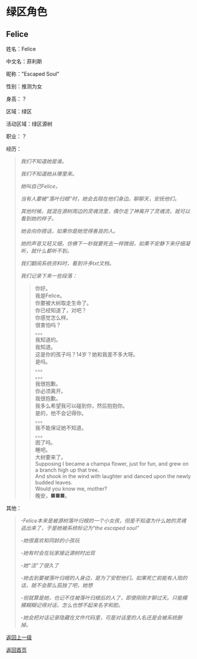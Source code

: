 # 绿区角色
## Felice

姓名：Felice

中文名：菲利斯

昵称："Escaped Soul"

性别：推测为女

身高：？

区域：绿区

活动区域：绿区源树

职业：？

经历：

>*我们不知道她是谁。*
> 
>   
>*我们不知道她从哪里来。*
>    
>     
>*她叫自己Felice。*
>  
>   
>*当有人要被“落叶归根”时，她会去陪在他们身边。聊聊天，安抚他们。*
>    
>     
>*其他时候，就混在源树周边的灵魂流里，偶尔走了神离开了灵魂流，就可以看到她的样子。*
> 
>  
>*她会向你搭话，如果你是她觉得善良的人。*
> 
>  
>*她的声音又轻又细，仿佛下一秒就要死去一样微弱，如果不安静下来仔细凝听，就什么都听不到。*
> 
>  
>*我们翻阅系统资料时，看到许多txt文档。* 
> 
>  
>*我们记录下来一些段落：*
>  >你好。    
我是Felice。    
你要被大树取走生命了。    
你已经知道了，对吧？    
你感觉怎么样。    
很害怕吗？    
。。。    
我知道的。    
我知道。    
这是你的孩子吗？14岁？她和我差不多大呀。    
是吗。    
。。。    
。。。    
我很抱歉。    
你必须离开。    
我很抱歉。    
我多么希望我可以碰到你，然后抱抱你。    
是的，他不会记得你。    
。。。    
我不能保证她不知道。    
。。。    
困了吗。    
睡吧。    
大树要来了。    
Supposing I became a champa flower, just for fun, and grew on a branch high up that tree.  
And shook in the wind with laughter and danced upon the newly budded leaves.  
Would you know me, mother?    
晚安，■■■。

其他：

>*-Felice本来是被源树落叶归根的一个小女孩，但是不知道为什么她的灵魂逃出来了，于是她被系统标记为“the escaped soul”*
> 
> 
>*-她很喜欢和同龄的小孩玩*
> 
>  
>*-她有时会在玩家接近源树时出现*
> 
>  
>*-她“活”了很久了*
> 
>  
>*-她去到要被落叶归根的人身边，是为了安慰他们。如果死亡前能有人陪的话，就不会那么孤独了吧，她想*
> 
>  
>*-但就算是她，也记不住被落叶归根后的人了，即使刚刚才聊过天。只能模模糊糊记得对话，怎么也想不起来名字和脸。*
> 
>  
>*-她会把对话记录隐藏在文件代码里，可是对话里的人名还是会被系统删掉。* 


[返回上一级]( https://drrlw.github.io/Character/%E7%BB%BF%E5%8C%BA_%E8%A7%92%E8%89%B2)

[返回首页](https://drrlw.github.io/index)

<script src="https://utteranc.es/client.js"

repo="drrlw/drrlw.github.io"

issue-term="title"

theme="github-light"

crossorigin="anonymous"

async>

</script> 
